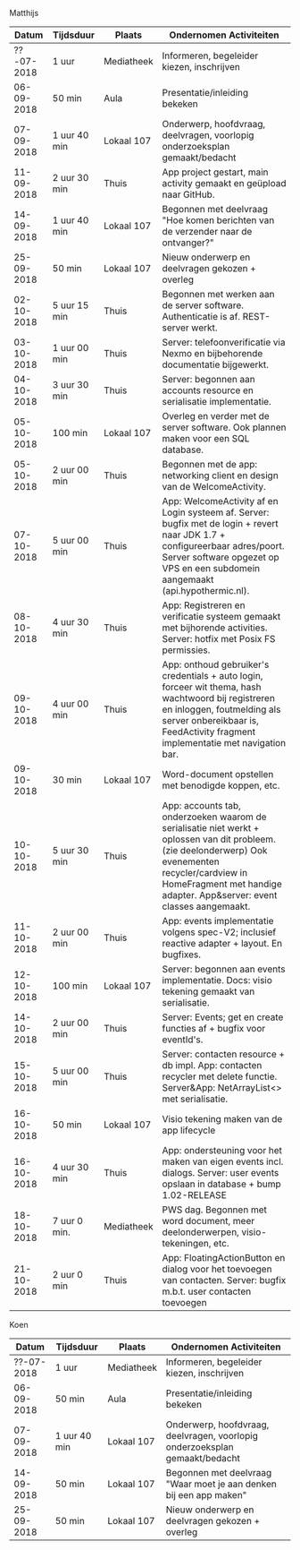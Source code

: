 Matthijs

|   Datum    | Tijdsduur     | Plaats     |          Ondernomen Activiteiten                                                    |
| ---------- | ------------- | ---------- | ----------------------------------------------------------------------------------- |
| ??-07-2018 | 1 uur         | Mediatheek | Informeren, begeleider kiezen, inschrijven                                          |
| 06-09-2018 | 50 min        | Aula       | Presentatie/inleiding bekeken                                                       |
| 07-09-2018 | 1 uur 40 min  | Lokaal 107 | Onderwerp, hoofdvraag, deelvragen, voorlopig onderzoeksplan gemaakt/bedacht         |
| 11-09-2018 | 2 uur 30 min  | Thuis      | App project gestart, main activity gemaakt en geüpload naar GitHub.                 |
| 14-09-2018 | 1 uur 40 min  | Lokaal 107 | Begonnen met deelvraag "Hoe komen berichten van de verzender naar de ontvanger?"    |
| 25-09-2018 | 50 min        | Lokaal 107 | Nieuw onderwerp en deelvragen gekozen + overleg                                     |
| 02-10-2018 | 5 uur 15 min  |   Thuis    | Begonnen met werken aan de server software. Authenticatie is af. REST-server werkt. |
| 03-10-2018 | 1 uur 00 min  |   Thuis    | Server: telefoonverificatie via Nexmo en bijbehorende documentatie bijgewerkt.      |
| 04-10-2018 | 3 uur 30 min  |   Thuis    | Server: begonnen aan accounts resource en serialisatie implementatie.               |
| 05-10-2018 | 100 min       | Lokaal 107 | Overleg en verder met de server software. Ook plannen maken voor een SQL database.  |
| 05-10-2018 | 2 uur 00 min  |   Thuis    | Begonnen met de app: networking client en design van de WelcomeActivity.            |
| 07-10-2018 | 5 uur 00 min  |   Thuis    | App: WelcomeActivity af en Login systeem af. Server: bugfix met de login + revert naar JDK 1.7 + configureerbaar adres/poort. Server software opgezet op VPS en een subdomein aangemaakt (api.hypothermic.nl). |
| 08-10-2018 | 4 uur 30 min  |   Thuis    | App: Registreren en verificatie systeem gemaakt met bijhorende activities. Server: hotfix met Posix FS permissies. |
| 09-10-2018 | 4 uur 00 min  |   Thuis    | App: onthoud gebruiker's credentials + auto login, forceer wit thema, hash wachtwoord bij registreren en inloggen, foutmelding als server onbereikbaar is, FeedActivity fragment implementatie met navigation bar. |
| 09-10-2018 | 30 min        | Lokaal 107 | Word-document opstellen met benodigde koppen, etc. |
| 10-10-2018 | 5 uur 30 min  |   Thuis    | App: accounts tab, onderzoeken waarom de serialisatie niet werkt + oplossen van dit probleem. (zie deelonderwerp) Ook evenementen recycler/cardview in HomeFragment met handige adapter. App&server: event classes aangemaakt.|
| 11-10-2018 | 2 uur 00 min  |   Thuis    | App: events implementatie volgens spec-V2; inclusief reactive adapter + layout. En bugfixes. |
| 12-10-2018 | 100 min       | Lokaal 107 | Server: begonnen aan events implementatie. Docs: visio tekening gemaakt van serialisatie. |
| 14-10-2018 | 2 uur 00 min  |   Thuis    | Server: Events; get en create functies af + bugfix voor eventId's. |
| 15-10-2018 | 5 uur 00 min  |   Thuis    | Server: contacten resource + db impl. App: contacten recycler met delete functie. Server&App: NetArrayList<> met serialisatie. |
| 16-10-2018 | 50 min        | Lokaal 107 | Visio tekening maken van de app lifecycle |
| 16-10-2018 | 4 uur 30 min  |   Thuis    | App: ondersteuning voor het maken van eigen events incl. dialogs. Server: user events  opslaan in database + bump 1.02-RELEASE |
| 18-10-2018 | 7 uur 0 min.  | Mediatheek | PWS dag. Begonnen met word document, meer deelonderwerpen, visio-tekeningen, etc. |
| 21-10-2018 | 2 uur 0 min   |   Thuis    | App: FloatingActionButton en dialog voor het toevoegen van contacten. Server: bugfix m.b.t. user contacten toevoegen |

Koen

|   Datum    | Tijdsduur     | Plaats     |          Ondernomen Activiteiten                                                 |
| ---------- | ------------- | ---------- | -------------------------------------------------------------------------------- |
| ??-07-2018 | 1 uur         | Mediatheek | Informeren, begeleider kiezen, inschrijven                                       |
| 06-09-2018 | 50 min        | Aula       | Presentatie/inleiding bekeken                                                    |
| 07-09-2018 | 1 uur 40 min  | Lokaal 107 | Onderwerp, hoofdvraag, deelvragen, voorlopig onderzoeksplan gemaakt/bedacht      |
| 14-09-2018 | 50 min        | Lokaal 107 | Begonnen met deelvraag "Waar moet je aan denken bij een app maken"               |
| 25-09-2018 | 50 min        | Lokaal 107 | Nieuw onderwerp en deelvragen gekozen + overleg                                  |
